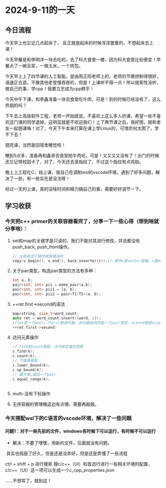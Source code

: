 # 2024-9-11的一天

## 今日流程

今天早上也忘记几点起床了， 反正就是起床的时候浑浑噩噩的，不想起床去上课！

今天早餐是和李明洋一块去吃的，去了科大食堂一楼，因为科大食堂比较便宜！早餐点了一碗豆浆，一根玉米，一个肉包。

今天早上上了四节课的人工智能，是由周正阳老师上的，老师的节奏控制得很好，语速正合适，不像其他老登慢吞吞的，但是！上课听不得一点！所以就索性没听，做自己的事，学cpp！我要立志成为cpp糕手！

今天中午下课，和李鑫准备一块去食堂吃牛肉，可是！到的时候已经没有了，这么热销的吗？

下午去上高级软件工程，老师一开始就说，不喜欢上这么多人的课，希望一些不喜欢这门课的同学退掉，这明显就是不欢迎我们！上了两节课之后，我好困，就和舍友一起翘课咯！对了，今天下午本来打算在课上学Linux的，可惜奈何太困了，学不下去！

翘完课，当然是回宿舍睡觉啦！

睡到5点多，准备再和鑫哥去食堂抢牛肉吃，可是！又又又又没有了！出门的时候还忘记带校园卡了，对了，今天还去录指纹了，不过这个指纹有点鸡肋。

晚上上工程化C，线上课，我自己在调制wsl的vscode环境，遇到了好多问题，解决了一些，有一些实在是没法呀！

经过一天的上课，真的没啥时间和精力搞自己的事，需要好好调节一下。

## 学习收获

### 今天把c++ primer的关联容器看完了，分享一下一些心得（想到啥就分享啥）：

1. set和map的关键字是只读的，我们不能对其进行修改，并且都没有push_back, push_front操作。

   ```c++
   // 比如说这个操作就是错误的
   copy(v.begin(), v.end(), back_inserter(c));// 其中v是vector容器，c是multiset容器++
   ```

   

2. 关于pair类型，构造pair类型的方法有多种：

   ```c++
   int a, b;
   pair<int, int> pii = make_pair(a,b);
   pair<int, int> pii1 = {a, b};
   pair<int, int> pii2 = pair<T1,T2>(a, b);
   ```

3. ++ret.first->second的语法

   ```c++
   map<string, size_t>word_count;
   auto ret = word_count.insert({word, 1});
   //ret是一个pair，（first是迭代器，迭代器指向的是一个pair类型，sceond就是size_t,对其自增操作）second是bool类型，表示是否成功
   ++ret.first->second;
   ```

4. 访问元素操作

   ```c++
   // find和count搭配，访问给定值的范围
   c.find(k);
   c.count(k);
   // 下面俩搭配
   c.lower_bound(k);
   c.up_bound(k);
   // 最方便,返回一个pair
   c.equal_range(k);
       
   ```

5. multi-没有下标操作
6. 无序容器的管理桶这边有点懵，需要再敲敲。

### 今天搭配wsl下的C语言的vscode环境，解决了一些问题

#### 问题1：对于一些先前的文件，windows有时候下可以运行，有时候不可以运行

- 解决：不要了嘿嘿，用新的文件，后面就没有问题。

​	其实也捣鼓了好久，但是还是没弄好，但是还是弄懂了一些流程

ctrl + shift + p 进行搜索 搜c/c++（UI）和首选行进行一些相关环境的配置，c/c++（UI）这一项可以生成一个c_cpp_properties.json

......不想写了，就到这！